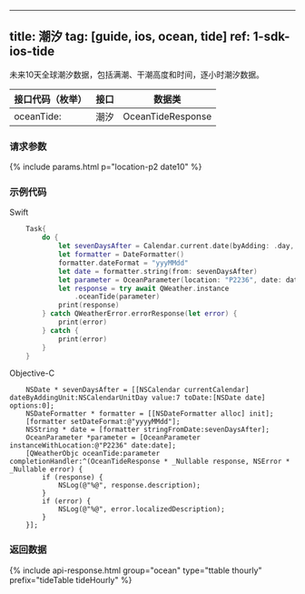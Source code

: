 <!--
 * @Date: 2025-03-06 10:02:06
 * @LastEditors: bolepichi
 * @LastEditTime: 2025-03-14 15:15:19
 * @FilePath: /dev-site/docs/_zh/ios-sdk/ocean/ios-tide.md
-->
---
title: 潮汐
tag: [guide, ios, ocean, tide]
ref: 1-sdk-ios-tide
---

未来10天全球潮汐数据，包括满潮、干潮高度和时间，逐小时潮汐数据。


| 接口代码（枚举）        | 接口     | 数据类             |
| ----------------------- | ---- | ------------------ |
| oceanTide: | 潮汐 | OceanTideResponse |

### 请求参数

{% include params.html p="location-p2 date10" %}

### 示例代码

Swift

```swift
    Task{
        do {
            let sevenDaysAfter = Calendar.current.date(byAdding: .day, value: 7, to: Date())!
            let formatter = DateFormatter()
            formatter.dateFormat = "yyyMMdd"
            let date = formatter.string(from: sevenDaysAfter)
            let parameter = OceanParameter(location: "P2236", date: date)
            let response = try await QWeather.instance
                .oceanTide(parameter)
            print(response)
        } catch QWeatherError.errorResponse(let error) {
            print(error)
        } catch {
            print(error)
        }
    }
```

Objective-C

```objc
    NSDate * sevenDaysAfter = [[NSCalendar currentCalendar] dateByAddingUnit:NSCalendarUnitDay value:7 toDate:[NSDate date] options:0];
    NSDateFormatter * formatter = [[NSDateFormatter alloc] init];
    [formatter setDateFormat:@"yyyyMMdd"];
    NSString * date = [formatter stringFromDate:sevenDaysAfter];
    OceanParameter *parameter = [OceanParameter instanceWithLocation:@"P2236" date:date];
    [QWeatherObjc oceanTide:parameter completionHandler:^(OceanTideResponse * _Nullable response, NSError * _Nullable error) {
        if (response) {
            NSLog(@"%@", response.description);
        }
        if (error) {
            NSLog(@"%@", error.localizedDescription);
        }
    }];
```

### 返回数据

{% include api-response.html group="ocean" type="ttable thourly" prefix="tideTable tideHourly" %}
